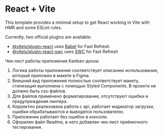 # React + Vite

This template provides a minimal setup to get React working in Vite with HMR and some ESLint rules.

Currently, two official plugins are available:

- [@vitejs/plugin-react](https://github.com/vitejs/vite-plugin-react/blob/main/packages/plugin-react/README.md) uses [Babel](https://babeljs.io/) for Fast Refresh
- [@vitejs/plugin-react-swc](https://github.com/vitejs/vite-plugin-react-swc) uses [SWC](https://swc.rs/) for Fast Refresh

Чек-лист работы приложения Kanban-доска:
1. Логика работы приложения соответствует описанию использования, который приложен в макете в Figma.
2. Внешний вид приложения полностью соответствует макету, стилизация выполнена с помощью Styled Components. В проекте не должно быть css-файлов.
3. Для файлов применено форматирование, отсутствуют ошибки и предупреждения линтера.
4. Корректно реализована работа с api, работает индикатор загрузки, ошибки обрабатываются и выводятся пользователю.
5. Приложение работает без ошибок в консоли.
6. Офорилен файл Readme, в него добавлен чек-лист приёмочного тестирования.